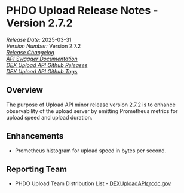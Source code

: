 # PHDO Upload Release Notes - Version 2.7.2

*Release Date:* 2025-03-31  <br/>
*Version Number:* Version 2.7.2 <br/>
*[Release Changelog](https://github.com/CDCgov/data-exchange-upload/blob/main/CHANGELOG.md)*  <br/>
*[API Swagger Documentation](https://cdcgov.github.io/data-exchange-upload/)* <br/>
*[DEX Upload API Github Releases](https://github.com/CDCgov/data-exchange-upload/releases)* <br/>
*[DEX Upload API Github Tags](https://github.com/CDCgov/data-exchange-upload/tags)*

## Overview
The purpose of Upload API minor release version 2.7.2 is to enhance observability of the upload server by emitting Prometheus metrics for upload speed and upload duration.

## Enhancements
- Prometheus histogram for upload speed in bytes per second.

## Reporting Team
- PHDO Upload Team Distribution List - DEXUploadAPI@cdc.gov